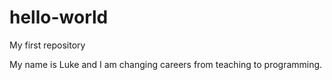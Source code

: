 # hello-world
My first repository

My name is Luke and I am changing careers from teaching to programming. 
